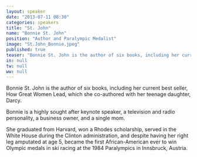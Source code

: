 ```yaml
---
layout: speaker
date: "2013-07-11 08:30"
categories: speakers
title: "St. John"
name: "Bonnie St. John"
position: "Author and Paralympic Medalist"
image: "St.John_Bonnie.jpeg"
published: true
teaser: "Bonnie St. John is the author of six books, including her current best seller, How Great Women Lead, which she co-authored with her teenage daughter, Darcy."
in: null
tw: null
ww: null
---
```

Bonnie St. John is the author of six books, including her current best seller, How Great Women Lead, which she co-authored with her teenage daughter, Darcy.  

Bonnie is a highly sought after keynote speaker, a television and radio personality, a business owner, and a single mom. 

She graduated from Harvard, won a Rhodes scholarship, served in the White House during the Clinton administration, and despite having her right leg amputated at age 5, became the first African-American ever to win Olympic medals in ski racing at the 1984 Paralympics in Innsbruck, Austria.
